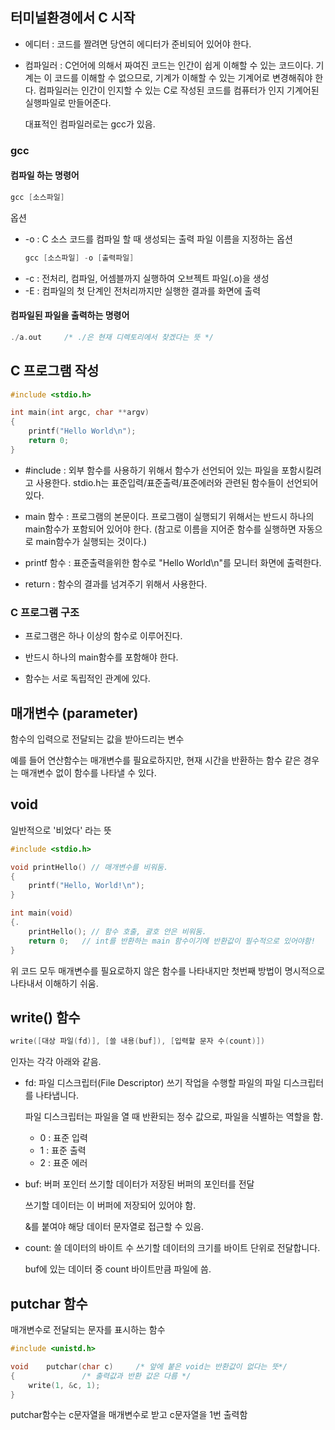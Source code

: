 ## 터미널환경에서 C 시작

* 에디터 : 코드를 짤려면 당연히 에디터가 준비되어 있어야 한다.
* 컴파일러 : C언어에 의해서 짜여진 코드는 인간이 쉽게 이해할 수 있는 코드이다. 기계는 이 코드를 이해할 수 없으므로, 기계가 이해할 수 있는 기계어로 변경해줘야 한다. 컴파일러는 인간이 인지할 수 있는 C로 작성된 코드를 컴퓨터가 인지 기계어된 실행파일로 만들어준다.
 
  대표적인 컴파일러로는 gcc가 있음.
### gcc
#### 컴파일 하는 명령어
``` c
gcc [소스파일]
```
옵션

* -o : C 소스 코드를 컴파일 할 때 생성되는 출력 파일 이름을 지정하는 옵션
  ``` c
  gcc [소스파일] -o [출력파일]
  ```
* -c : 전처리, 컴파일, 어셈블까지 실행하여 오브젝트 파일(.o)을 생성
* -E : 컴파일의 첫 단계인 전처리까지만 실행한 결과를 화면에 출력

#### 컴파일된 파일을 출력하는 명령어

``` c
./a.out     /* ./은 현재 디렉토리에서 찾겠다는 뜻 */
```
## C 프로그램 작성

``` c
#include <stdio.h>

int main(int argc, char **argv)
{
    printf("Hello World\n");
    return 0;
}
```

* #include : 외부 함수를 사용하기 위해서 함수가 선언되어 있는 파일을 포함시킬려고 사용한다. stdio.h는 표준입력/표준출력/표준에러와 관련된 함수들이 선언되어 있다.

* main 함수 : 프로그램의 본문이다. 프로그램이 실행되기 위해서는 반드시 하나의 main함수가 포함되어 있어야 한다.
  (참고로 이름을 지어준 함수를 실행하면 자동으로 main함수가 실행되는 것이다.)

* printf 함수 : 표준출력을위한 함수로 "Hello World\n"를 모니터 화면에 출력한다.

* return : 함수의 결과를 넘겨주기 위해서 사용한다.

### C 프로그램 구조

* 프로그램은 하나 이상의 함수로 이루어진다.

* 반드시 하나의 main함수를 포함해야 한다.

* 함수는 서로 독립적인 관계에 있다.

## 매개변수 (parameter)
함수의 입력으로 전달되는 값을 받아드리는 변수

예를 들어 연산함수는 매개변수를 필요로하지만, 현재 시간을 반환하는 함수 같은 경우는 매개변수 없이 함수를 나타낼 수 있다.

## void

일반적으로 '비었다' 라는 뜻

``` c
#include <stdio.h>

void printHello() // 매개변수를 비워둠.
{
    printf("Hello, World!\n");
}

int main(void)
{.
    printHello(); // 함수 호출, 괄호 안은 비워둠.
    return 0;	// int를 반환하는 main 함수이기에 반환값이 필수적으로 있어야함!
}

``` 
위 코드 모두 매개변수를 필요로하지 않은 함수를 나타내지만 첫번째 방법이 명시적으로 나타내서 이해하기 쉬움.

## write() 함수
``` c
write([대상 파일(fd)], [쓸 내용(buf]), [입력할 문자 수(count)])
```
인자는 각각 아래와 같음.

* fd: 파일 디스크립터(File Descriptor)
  쓰기 작업을 수행할 파일의 파일 디스크립터를 나타냅니다.
  
  파일 디스크립터는 파일을 열 때 반환되는 정수 값으로, 파일을 식별하는 역할을 함.
  * 0 : 표준 입력
  * 1 : 표준 출력
  * 2 : 표준 에러

* buf: 버퍼 포인터
  쓰기할 데이터가 저장된 버퍼의 포인터를 전달
  
  쓰기할 데이터는 이 버퍼에 저장되어 있어야 함.

  &를 붙여야 해당 데이터 문자열로 접근할 수 있음.

* count: 쓸 데이터의 바이트 수
  쓰기할 데이터의 크기를 바이트 단위로 전달합니다.
  
  buf에 있는 데이터 중 count 바이트만큼 파일에 씀.
## putchar 함수

매개변수로 전달되는 문자를 표시하는 함수
``` c
#include <unistd.h>

void	putchar(char c)		/* 앞에 붙은 void는 반환값이 없다는 뜻*/
{				/* 출력값과 반환 값은 다름 */
	write(1, &c, 1);
}
```
putchar함수는 c문자열을 매개변수로 받고 c문자열을 1번 출력함
